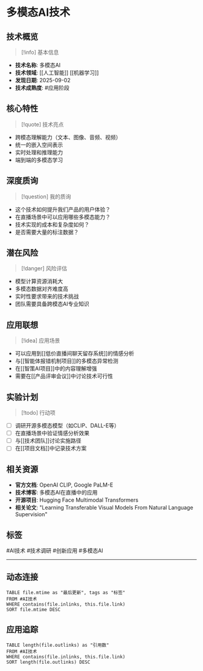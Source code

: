 # 多模态AI技术

## 技术概览
> [!info] 基本信息
- **技术名称**: 多模态AI
- **技术领域**: [[人工智能]] [[机器学习]]
- **发现日期**: 2025-09-02
- **技术成熟度**: #应用阶段

## 核心特性
> [!quote] 技术亮点
- 跨模态理解能力（文本、图像、音频、视频）
- 统一的嵌入空间表示
- 实时处理和推理能力
- 端到端的多模态学习

## 深度质询
> [!question] 我的质询
- 这个技术如何提升我们产品的用户体验？
- 在直播场景中可以应用哪些多模态能力？
- 技术实现的成本和复杂度如何？
- 是否需要大量的标注数据？

## 潜在风险
> [!danger] 风险评估
- 模型计算资源消耗大
- 多模态数据对齐难度高
- 实时性要求带来的技术挑战
- 团队需要具备跨模态AI专业知识

## 应用联想
> [!idea] 应用场景
- 可以应用到[[低价直播间聊天留存系统]]的情感分析
- 与[[智能体报错机制项目]]的多模态异常检测
- 在[[智策AI项目]]中的内容理解增强
- 需要在[[产品评审会议]]中讨论技术可行性

## 实验计划
> [!todo] 行动项
- [ ] 调研开源多模态模型（如CLIP、DALL-E等）
- [ ] 在直播场景中验证情感分析效果
- [ ] 与[[技术团队]]讨论实施路径
- [ ] 在[[项目文档]]中记录技术方案

## 相关资源
- **官方文档**: OpenAI CLIP, Google PaLM-E
- **技术博客**: 多模态AI在直播中的应用
- **开源项目**: Hugging Face Multimodal Transformers
- **相关论文**: "Learning Transferable Visual Models From Natural Language Supervision"

## 标签
#AI技术 #技术调研 #创新应用 #多模态AI

---

## 动态连接

```dataview
TABLE file.mtime as "最后更新", tags as "标签"
FROM #AI技术
WHERE contains(file.inlinks, this.file.link)
SORT file.mtime DESC
```

## 应用追踪

```dataview
TABLE length(file.outlinks) as "引用数"
FROM #AI技术
WHERE contains(file.inlinks, this.file.link)
SORT length(file.outlinks) DESC
```